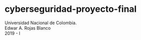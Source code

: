 # cyberseguridad-proyecto-final
Universidad Nacional de Colombia.<br/>
Edwar A. Rojas Blanco<br/>
2019 - I
